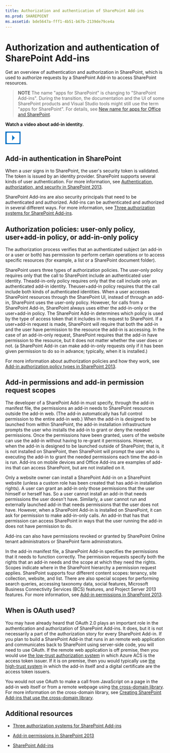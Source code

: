 ```yaml
---
title: Authorization and authentication of SharePoint Add-ins
ms.prod: SHAREPOINT
ms.assetid: bde5647a-fff1-4b51-b67b-2139de79ce4a
---
```



# Authorization and authentication of SharePoint Add-ins
Get an overview of authentication and authorization in SharePoint, which is used to authorize requests by a SharePoint Add-in to access SharePoint resources.
> **NOTE**
> The name "apps for SharePoint" is changing to "SharePoint Add-ins". During the transition, the documentation and the UI of some SharePoint products and Visual Studio tools might still use the term "apps for SharePoint". For details, see  [New name for apps for Office and SharePoint](new-name-for-apps-for-sharepoint.md#bk_newname). 
  
    
    


**Watch a video about add-in identity.**

  
    
    

  
    
    
![Videos](images/mod_icon_video.png)
  
    
    

  
    
    

  
    
    

## Add-in authentication in SharePoint
<a name="AuthN"> </a>

When a  *user*  signs in to SharePoint, the user's security token is validated. The token is issued by an identity provider. SharePoint supports several kinds of user authentication. For more information, see [Authentication, authorization, and security in SharePoint 2013](http://msdn.microsoft.com/library/8734790c-eb75-4d78-9604-7cc23b33b693%28Office.15%29.aspx).
  
    
    
SharePoint Add-ins are also security principals that need to be authenticated and authorized. Add-ins can be authenticated and authorized in several different ways. For more information, see  [Three authorization systems for SharePoint Add-ins](three-authorization-systems-for-sharepoint-add-ins.md). 
  
    
    

## Authorization policies: user-only policy, user+add-in policy, or add-in-only policy
<a name="AuthZ"> </a>

The authorization process verifies that an authenticated subject (an add-in or a user or both) has permission to perform certain operations or to access specific resources (for example, a list or a SharePoint document folder).
  
    
    
SharePoint users three types of authorization policies. The user-only policy requires only that the call to SharePoint include an authenticated user identity. Theadd-in-only policy requires only that the call include only an authenticated add-in identity. Theuser+add-in policy requires that the call include both kinds of authenticated identities. When a user accesses SharePoint resources through the SharePoint UI, instead of through an add-in, SharePoint uses the user-only policy. However, for calls from a SharePoint Add-in, SharePoint always uses either the add-in-only or the user+add-in policy. The SharePoint Add-in determines which policy is used by the type of access token that it includes in its request to SharePoint. If a user+add-in request is made, SharePoint will require that both the add-in and the user have permission to the resource the add-in is accessing. In the case of an add-in-only request, SharePoint requires that the add-in have permission to the resource, but it does not matter whether the user does or not. (a SharePoint Add-in can make add-in-only requests only if it has been given permission to do so in advance; typically, when it is installed.)
  
    
    
For more information about authorization policies and how they work, see  [Add-in authorization policy types in SharePoint 2013](add-in-authorization-policy-types-in-sharepoint-2013.md).
  
    
    

## Add-in permissions and add-in permission request scopes
<a name="Permissions"> </a>

The developer of a SharePoint Add-in must specify, through the add-in manifest file, the permissions an add-in needs to SharePoint resources outside the add-in web. (The add-in automatically has full control permission to the entire add-in web.) When the add-in is designed to be launched from within SharePoint, the add-in installation infrastructure prompts the user who installs the add-in to grant or deny the needed permissions. Once the permissions have been granted, users of the website can use the add-in without having to re-grant it permissions. However, when the add-in is designed to be launched outside of SharePoint; that is, it is not installed on SharePoint, then SharePoint will prompt the user who is executing the add-in to grant the needed permissions each time the add-in is run. Add-ins on mobile devices and Office Add-ins are examples of add-ins that can access SharePoint, but are not installed on it.
  
    
    
Only a website owner can install a SharePoint Add-in on a SharePoint website (unless a custom role has been created that has add-in installation rights). A user can grant an add-in only those permissions that the user himself or herself has. So a user cannot install an add-in that needs permissions the user doesn't have. Similarly, a user cannot run and externally launched add-in that needs permissions that the user does not have. However, when a SharePoint Add-in is installed on SharePoint, it can ask for permission to make add-in-only calls. An add-in that has that permission can access SharePoint in ways that the user running the add-in does not have permission to do.
  
    
    
Add-ins can also have permissions revoked or granted by SharePoint Online tenant administrators or SharePoint farm administrators.
  
    
    
In the add-in manifest file, a SharePoint Add-in specifies the permissions that it needs to function correctly. The permission requests specify both the rights that an add-in needs and the scope at which they need the rights. Scopes indicate where in the SharePoint hierarchy a permission request applies. SharePoint supports four different content scopes: tenancy, site collection, website, and list. There are also special scopes for performing search queries, accessing taxonomy data, social features, Microsoft Business Connectivity Services (BCS) features, and Project Server 2013 features. For more information, see  [Add-in permissions in SharePoint 2013](add-in-permissions-in-sharepoint-2013.md).
  
    
    

## When is OAuth used?
<a name="FileName_uniquekeyword4"> </a>

You may have already heard that OAuth 2.0 plays an important role in the authentication and authorization of SharePoint Add-ins. It does, but it is not necessarily a part of the authorization story for every SharePoint Add-in. If you plan to build a SharePoint Add-in that runs in an remote web application and communicates back to SharePoint using server-side code, you will need to use OAuth. If the remote web application is off premise, then you would use  [the low-trust authorization system](creating-sharepoint-add-ins-that-use-low-trust-authorization.md) in which Azure ACS is the access token issuer. If it is on premise, then you would typically use [the high-trust system](creating-sharepoint-add-ins-that-use-high-trust-authorization.md) in which the add-in itself and a digital certificate are the access token issuers.
  
    
    
You would not use OAuth to make a call from JavaScript on a page in the add-in web itself or from a remote webpage using  [the cross-domain library](creating-sharepoint-add-ins-that-use-the-cross-domain-library.md). For more information on the cross-domain library, see  [Creating SharePoint Add-ins that use the cross-domain library](creating-sharepoint-add-ins-that-use-the-cross-domain-library.md).
  
    
    

## Additional resources
<a name="Filename_AdditionalResources"> </a>


-  [Three authorization systems for SharePoint Add-ins](three-authorization-systems-for-sharepoint-add-ins.md)
    
  
-  [Add-in permissions in SharePoint 2013](add-in-permissions-in-sharepoint-2013.md)
    
  
-  [SharePoint Add-ins](sharepoint-add-ins.md)
    
  

